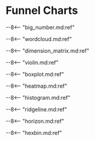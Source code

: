# Funnel Charts

--8<-- "big_number.md:ref"

--8<-- "wordcloud.md:ref"

--8<-- "dimension_matrix.md:ref"

--8<-- "violin.md:ref"

--8<-- "boxplot.md:ref"

--8<-- "heatmap.md:ref"

--8<-- "histogram.md:ref"

--8<-- "ridgeline.md:ref"

--8<-- "horizon.md:ref"

--8<-- "hexbin.md:ref"